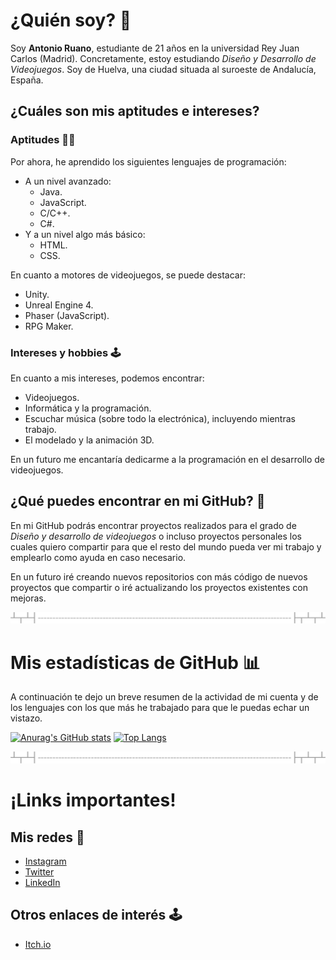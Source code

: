 # ¿Quién soy? 👤
Soy __Antonio Ruano__, estudiante de 21 años en la universidad Rey Juan Carlos (Madrid). Concretamente, estoy estudiando _Diseño y Desarrollo de Videojuegos_.
Soy de Huelva, una ciudad situada al suroeste de Andalucía, España.

## ¿Cuáles son mis aptitudes e intereses?
### Aptitudes 👨‍💻
Por ahora, he aprendido los siguientes lenguajes de programación:
* A un nivel avanzado:
  * Java.
  * JavaScript.
  * C/C++.
  * C#.
* Y a un nivel algo más básico:
  * HTML.
  * CSS.
 
 En cuanto a motores de videojuegos, se puede destacar:
 * Unity.
 * Unreal Engine 4.
 * Phaser (JavaScript).
 * RPG Maker.

### Intereses y hobbies 🕹️
En cuanto a mis intereses, podemos encontrar:
* Videojuegos.
* Informática y la programación.
* Escuchar música (sobre todo la electrónica), incluyendo mientras trabajo.
* El modelado y la animación 3D.

En un futuro me encantaría dedicarme a la programación en el desarrollo de videojuegos.

## ¿Qué puedes encontrar en mi GitHub? 📔
En mi GitHub podrás encontrar proyectos realizados para el grado de _Diseño y desarrollo de videojuegos_ o incluso proyectos personales los cuales quiero compartir para que el resto del mundo pueda ver mi trabajo y emplearlo como ayuda en caso necesario.

En un futuro iré creando nuevos repositorios con más código de nuevos proyectos que compartir o iré actualizando los proyectos existentes con mejoras.

![Text separator](separator.png)

# Mis estadísticas de GitHub 📊
A continuación te dejo un breve resumen de la actividad de mi cuenta y de los lenguajes con los que más he trabajado para que le puedas echar un vistazo.

[![Anurag's GitHub stats](https://github-readme-stats.vercel.app/api?username=Blinx24&include_all_commits=true&count_private=true&hide=contribs,issues&show_icons=true&theme=algolia)](https://github.com/anuraghazra/github-readme-stats)
[![Top Langs](https://github-readme-stats.vercel.app/api/top-langs/?username=Blinx24&langs_count=6&layout=compact&theme=algolia&hide=HLSL,ShaderLab,ASP.NET,SCSS,Objective-C)](https://github.com/anuraghazra/github-readme-stats)

![Text separator](separator.png)

# ¡Links importantes!
## Mis redes 📱
* [Instagram](https://www.instagram.com/blinx2412/?hl=es)
* [Twitter](https://twitter.com/blinx2412)
* [LinkedIn](https://www.linkedin.com/in/antonio-rafael-ruano-rodr%C3%ADguez-8326b2185/)
## Otros enlaces de interés 🕹️
* [Itch.io](https://blinx24.itch.io/)

<!--
**Blinx24/Blinx24** is a ✨ _special_ ✨ repository because its `README.md` (this file) appears on your GitHub profile.

Here are some ideas to get you started:

- 🔭 I’m currently working on ...
- 🌱 I’m currently learning ...
- 👯 I’m looking to collaborate on ...
- 🤔 I’m looking for help with ...
- 💬 Ask me about ...
- 📫 How to reach me: ...
- 😄 Pronouns: ...
- ⚡ Fun fact: ...
-->
